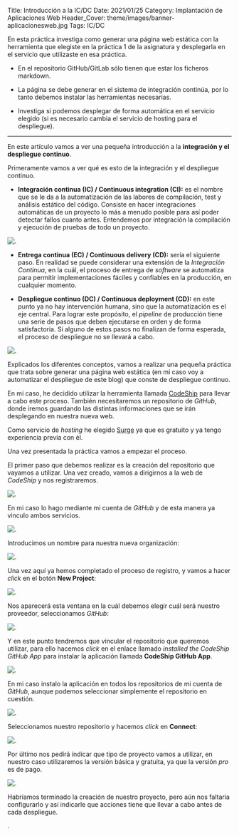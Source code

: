 Title: Introducción a la IC/DC
Date: 2021/01/25
Category: Implantación de Aplicaciones Web
Header_Cover: theme/images/banner-aplicacionesweb.jpg
Tags: IC/DC

En esta práctica investiga como generar una página web estática con la herramienta que elegiste en la práctica 1 de la asignatura y desplegarla en el servicio que utilizaste en esa práctica.

- En el repositorio GitHub/GitLab sólo tienen que estar los ficheros markdown.

- La página se debe generar en el sistema de integración continúa, por lo tanto debemos instalar las herramientas necesarias.

- Investiga si podemos desplegar de forma automática en el servicio elegido (si es necesario cambia el servicio de hosting para el despliegue).

--------------------------------------------------------------------------------

En este artículo vamos a ver una pequeña introducción a la **integración y el despliegue continuo**.

Primeramente vamos a ver qué es esto de la integración y el despliegue continuo.

- **Integración continua (IC) / Continuous integration (CI):** es el nombre que se le da a la automatización de las labores de compilación, test y análisis estático del código. Consiste en hacer integraciones automáticas de un proyecto lo más a menudo posible para así poder detectar fallos cuanto antes. Entendemos por integración la compilación y ejecución de pruebas de todo un proyecto.

![.](images/iaw_introducción_a_la_IC-DC/IC.png)

- **Entrega continua (EC) / Continuous delivery (CD):** sería el siguiente paso. En realidad se puede considerar una extensión de la *Integración Continua*, en la cuál, el proceso de entrega de *software* se automatiza para permitir implementaciones fáciles y confiables en la producción, en cualquier momento.

- **Despliegue continuo (DC) / Continuous deployment (CD):** en este punto ya no hay intervención humana, sino que la automatización es el eje central. Para lograr este propósito, el *pipeline* de producción tiene una serie de pasos que deben ejecutarse en orden y de forma satisfactoria. Si alguno de estos pasos no finalizan de forma esperada, el proceso de despliegue no se llevará a cabo.

![.](images/iaw_introducción_a_la_IC-DC/EC-DC.png)

Explicados los diferentes conceptos, vamos a realizar una pequeña práctica que trata sobre generar una página web estática (en mi caso voy a automatizar el despliegue de este blog) que conste de despliegue continuo.

En mi caso, he decidido utilizar la herramienta llamada [CodeShip](https://www.cloudbees.com/products/codeship) para llevar a cabo este proceso. También necesitaremos un repositorio de *GitHub*, donde iremos guardando las distintas informaciones que se irán desplegando en nuestra nueva web.

Como servicio de *hosting* he elegido [Surge](https://surge.sh/) ya que es gratuito y ya tengo experiencia previa con él.

Una vez presentada la práctica vamos a empezar el proceso.

El primer paso que debemos realizar es la creación del repositorio que vayamos a utilizar. Una vez creado, vamos a dirigirnos a la web de *CodeShip* y nos registraremos.

![.](images/iaw_introducción_a_la_IC-DC/codeshipregistro.png)

En mi caso lo hago mediante mi cuenta de *GitHub* y de esta manera ya vinculo ambos servicios.

![.](images/iaw_introducción_a_la_IC-DC/codeshipautorizacion.png)

Introducimos un nombre para nuestra nueva organización:

![.](images/iaw_introducción_a_la_IC-DC/codeshiporganizacion.png)

Una vez aquí ya hemos completado el proceso de registro, y vamos a hacer *click* en el botón **New Project**:

![.](images/iaw_introducción_a_la_IC-DC/codeshipnewproject.png)

Nos aparecerá esta ventana en la cuál debemos elegir cuál será nuestro proveedor, seleccionamos *GitHub*:

![.](images/iaw_introducción_a_la_IC-DC/codeshipcms.png)

Y en este punto tendremos que vincular el repositorio que queremos utilizar, para ello hacemos *click* en el enlace llamado *installed the CodeShip GitHub App* para instalar la aplicación llamada **CodeShip GitHub App**.

![.](images/iaw_introducción_a_la_IC-DC/codeship1.png)

En mi caso instalo la aplicación en todos los repositorios de mi cuenta de *GitHub*, aunque podemos seleccionar simplemente el repositorio en cuestión.

![.](images/iaw_introducción_a_la_IC-DC/codeshipcuentagithub.png)

Seleccionamos nuestro repositorio y hacemos *click* en **Connect**:

![.](images/iaw_introducción_a_la_IC-DC/codeshiprepositorio.png)

Por último nos pedirá indicar que tipo de proyecto vamos a utilizar, en nuestro caso utilizaremos la versión básica y gratuita, ya que la versión *pro* es de pago.

![.](images/iaw_introducción_a_la_IC-DC/codeshipbasic.png)

Habríamos terminado la creación de nuestro proyecto, pero aún nos faltaría configurarlo y así indicarle que acciones tiene que llevar a cabo antes de cada despliegue.






















.
